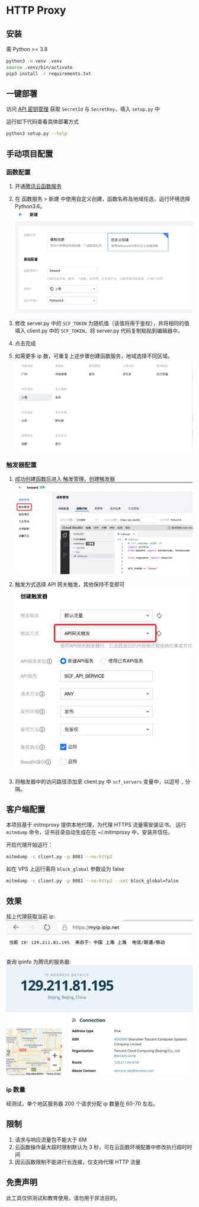 # HTTP Proxy
## 安装
需 Python >= 3.8
```bash
python3 -m venv .venv
source .venv/bin/activate
pip3 install -r requirements.txt
```

## 一键部署
访问 [API 密钥管理](https://console.cloud.tencent.com/cam/capi) 获取 `SecretId` 与 `SecretKey`，填入 `setup.py` 中

运行如下代码查看具体部署方式
```bash
python3 setup.py --help
```

## 手动项目配置
### 函数配置
1. 开通[腾讯云函数服务](https://console.cloud.tencent.com/scf/list)
2. 在 函数服务 > 新建 中使用自定义创建，函数名称及地域任选，运行环境选择 Python3.6。
![函数创建](img/create_function.png)

3. 修改 server.py 中的 `SCF_TOKEN` 为随机值（该值将用于鉴权），并将相同的值填入 client.py 中的 `SCF_TOKEN`，将 server.py 代码复制粘贴到编辑器中。
4. 点击完成
5. 如需更多 ip 数，可重复上述步骤创建函数服务，地域选择不同区域。
![地区列表](img/regions.png)

### 触发器配置
1. 成功创建函数后进入 触发管理，创建触发器
![触发器](img/trigger.jpg)


2. 触发方式选择 API 网关触发，其他保持不变即可
![网关](img/gateway.jpg)

3. 将触发器中的访问路径添加至 client.py 中 `scf_servers` 变量中，以逗号 `,` 分隔。


## 客户端配置
本项目基于 mitmproxy 提供本地代理，为代理 HTTPS 流量需安装证书。
运行 `mitmdump` 命令，证书目录自动生成在在 ~/.mitmproxy 中，安装并信任。

开启代理开始运行：
```bash
mitmdump -s client.py -p 8081 --no-http2
```

如在 VPS 上运行需将 `block_global` 参数设为 false
```bash
mitmdump -s client.py -p 8081 --no-http2 --set block_global=false
```

## 效果
挂上代理获取当前 ip:
![ip](img/ip.png)
查询 ipinfo 为腾讯的服务器:
![tencent](img/tencent.png)

### ip 数量
经测试，单个地区服务器 200 个请求分配 ip 数量在 60-70 左右。

## 限制
1. 请求与响应流量包不能大于 6M
2. 云函数操作最大超时限制默认为 3 秒，可在云函数环境配置中修改执行超时时间
3. 因云函数限制不能进行长连接，仅支持代理 HTTP 流量

## 免责声明
此工具仅供测试和教育使用，请勿用于非法目的。
